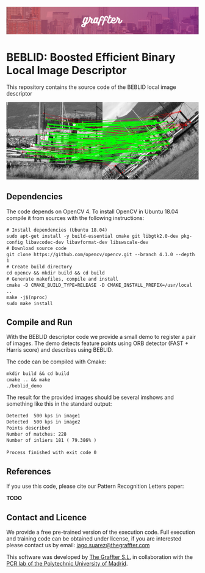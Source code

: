 ![Graffter Banner](imgs/banner.jpg)
# BEBLID: Boosted Efficient Binary Local Image Descriptor
This repository contains the source code of the BEBLID local image descriptor


![BEBLID Matching Result](imgs/inliners_img.jpg)

## Dependencies

The code depends on OpenCV 4. To install OpenCV in Ubuntu 18.04 compile it from sources with the following instructions:

```shell script
# Install dependencies (Ubuntu 18.04)
sudo apt-get install -y build-essential cmake git libgtk2.0-dev pkg-config libavcodec-dev libavformat-dev libswscale-dev
# Download source code
git clone https://github.com/opencv/opencv.git --branch 4.1.0 --depth 1
# Create build directory
cd opencv && mkdir build && cd build
# Generate makefiles, compile and install
cmake -D CMAKE_BUILD_TYPE=RELEASE -D CMAKE_INSTALL_PREFIX=/usr/local ..
make -j$(nproc)
sudo make install
```

## Compile and Run

With the BEBLID descriptor code we provide a small demo to register a pair of images. 
The demo detects feature points using ORB detector (FAST + Harris score) and describes using BEBLID. 

The code can be compiled with Cmake:

```shell script
mkdir build && cd build
cmake .. && make
./beblid_demo
```

The result for the provided images should be several imshows and something like this in the standard output:

```
Detected  500 kps in image1
Detected  500 kps in image2
Points described
Number of matches: 228
Number of inliers 181 ( 79.386% )

Process finished with exit code 0
```

## References

If you use this code, please cite our Pattern Recognition Letters paper:

**TODO**

## Contact and Licence
We provide a free pre-trained version of the execution code. Full execution and training code can be obtained under license, if you are interested please contact us by email: iago.suarez@thegraffter.com

This software was developed by [The Graffter S.L.](http://www.thegraffter.com) in collaboration with the [PCR lab of the Polytechnic University of Madrid](http://www.dia.fi.upm.es/~pcr/research.html).
